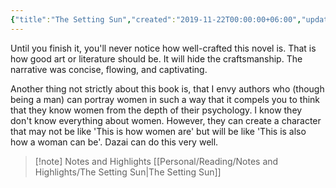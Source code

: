 ```yaml
---
{"title":"The Setting Sun","created":"2019-11-22T00:00:00+06:00","updated":"2025-05-28T12:38:45+06:00","read_count":"1","authors":["Osamu Dazai","Donald Keene"],"isbn10":811200329,"rating":5,"reviewed":true,"log":[{"status":"Read","timestamp":"2019-12-03T00:00:00+06:00"},{"status":"To Read","timestamp":"2019-11-22T00:00:00+06:00"}],"status":"Read","dg-publish":true,"dg-note-icon":2,"cover":"https://images-na.ssl-images-amazon.com/images/S/compressed.photo.goodreads.com/books/1385206185i/194740.jpg","reading_notes":"[[Personal/Reading/Notes and Highlights/The Setting Sun|The Setting Sun]]","dg-path":"Reading/Books/Read/The Setting Sun by Osamu Dazai.md","permalink":"/reading/books/read/the-setting-sun-by-osamu-dazai/","dgPassFrontmatter":true,"noteIcon":2}
---
```


Until you finish it, you'll never notice how well-crafted this novel is. That is how good art or literature should be. It will hide the craftsmanship. The narrative was concise, flowing, and captivating.  
  
Another thing not strictly about this book is, that I envy authors who (though being a man) can portray women in such a way that it compels you to think that they know women from the depth of their psychology. I know they don't know everything about women. However, they can create a character that may not be like 'This is how women are' but will be like 'This is also how a woman can be'. Dazai can do this very well.

> [!note] Notes and Highlights
> [[Personal/Reading/Notes and Highlights/The Setting Sun\|The Setting Sun]]